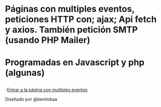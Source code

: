 # Páginas con multiples eventos, peticiones HTTP con; ajax; Api fetch y axios. También petición SMTP (usando PHP Mailer)

# Programadas en Javascript y php (algunas)


## 

-[Entrar a la página con multiples eventos](https://benitodev.github.io/full-javascript/Proyecto-mini-web/index.html)



Diseñado por @benitokaa